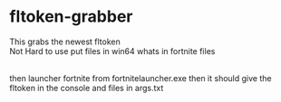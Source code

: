 # fltoken-grabber
This grabs the newest fltoken
<br>
Not Hard to use put files in win64 whats in fortnite files

<br>
then launcher fortnite from fortnitelauncher.exe then it should give the fltoken in the console and files in args.txt
